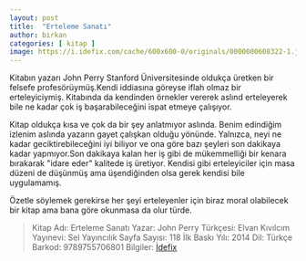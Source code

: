 ```yaml
---
layout: post
title:  "Erteleme Sanatı"
author: birkan
categories: [ kitap ]
image: https://i.idefix.com/cache/600x600-0/originals/0000000608322-1.jpg
---
```


Kitabın yazarı John Perry Stanford Üniversitesinde oldukça üretken bir felsefe profesörüymüş.Kendi iddiasına göreyse iflah olmaz bir erteleyiciymiş. Kitabında da kendinden örnekler vererek aslınd erteleyerek bile ne kadar çok iş başarabileceğini ispat etmeye çalışıyor. 

Kitap oldukça kısa ve çok da bir şey anlatmıyor aslında. Benim edindiğim izlenim aslında yazarın gayet çalışkan olduğu yönünde. Yalnızca, neyi ne kadar geciktirebileceğini iyi biliyor ve ona göre bazı şeyleri son dakikaya kadar yapmıyor.Son dakikaya kalan her iş gibi de mükemmelliği bir kenara bırakarak "idare eder" kalitede iş üretiyor. Kendisi gibi erteleyiciler için masa düzeni de düşünmüş ama üşendiğinden olsa gerek kendisi bile uygulamamış. 

Özetle söylemek gerekirse her şeyi erteleyenler için biraz moral olabilecek bir kitap ama bana göre okunmasa da olur türde.

> Kitap Adı: Erteleme Sanatı
> Yazar: John Perry
> Türkçesi: Elvan Kıvılcım
> Yayınevi: Sel Yayıncılık
> Sayfa Sayısı: 118
> İlk Baskı Yılı: 2014
> Dil: Türkçe
> Barkod: 9789755706801
> Bilgiler: [İdefix](https://www.idefix.com/Kitap/Erteleme-Sanati/Edebiyat/Denemeyazin/urunno=0000000608322)
